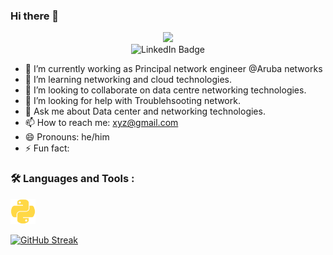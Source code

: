 ### Hi there 👋

<div id="header" align="center">
  <img src="https://media.giphy.com/media/v1.Y2lkPTc5MGI3NjExMzgwMTVmdzRkb2RzOW1kYXE0aG5vMjFyYmptMzZzdjZlMmRvemZocCZlcD12MV9pbnRlcm5hbF9naWZfYnlfaWQmY3Q9Zw/dWesBcTLavkZuG35MI/giphy.gif" width="100"/>
</div>



<div id="badges" align="center">
  <img src="https://img.shields.io/badge/LinkedIn-blue?style=for-the-badge&logo=linkedin&logoColor=white" alt="LinkedIn Badge"/>
</div>


- 🔭 I’m currently working as Principal network engineer @Aruba networks
- 🌱 I’m learning networking and cloud technologies.
- 👯 I’m looking to collaborate on data centre networking technologies.
- 🤔 I’m looking for help with Troublehsooting network.
- 💬 Ask me about Data center and networking technologies.
- 📫 How to reach me: xyz@gmail.com
- 😄 Pronouns: he/him
- ⚡ Fun fact: 


### :hammer_and_wrench: Languages and Tools :
<div>
<img src = "https://github.com/devicons/devicon/blob/master/icons/python/python-plain.svg" title="python" alt="Python" width="40" height="40"/>
</div>




[![GitHub Streak](http://github-readme-streak-stats.herokuapp.com?user=nb41041&theme=dark&background=000000)](https://git.io/streak-stats)
